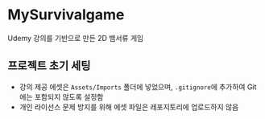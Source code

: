 # MySurvivalgame
 Udemy 강의를 기반으로 만든 2D 뱀서류 게임
## 프로젝트 초기 세팅

- 강의 제공 에셋은 `Assets/Imports` 폴더에 넣었으며, `.gitignore`에 추가하여 Git에는 포함되지 않도록 설정함
- 개인 라이선스 문제 방지를 위해 에셋 파일은 레포지토리에 업로드하지 않음
